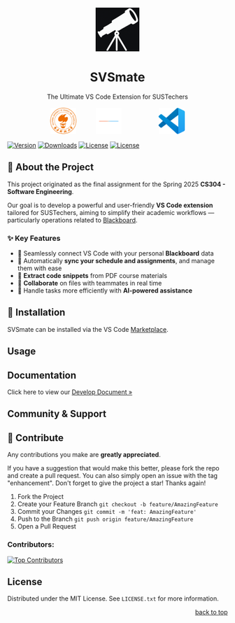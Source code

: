 <br />
<div align="center">
  <a href="https://github.com/naivecynics/SVSmate">
    <img src="src/icon/telescope_negate.png" alt="Logo" width="100" height="100">
  </a>

  <h1 align="center">SVSmate</h1>

  <p align="center">
    The Ultimate VS Code Extension for SUSTechers
    <br />
    <br />
    <img src="src/icon/sustech.png" alt="SUSTech" width="60" style="margin-right: 40px;">
    <img src="src/icon/separator.png" alt="dots" width="60" style="margin-right: 40px;">
    <img src="src/icon/vscode.png" alt="VS Code" width="60" style="margin-left: 40px;">
    <br />
    <!-- <a href="https://github.com/naivecynics/SVSmate/issues/new?labels=enhancement&template=feature-request---.md"><strong>Request Feature »</strong></a> -->
    <!-- &middot; -->
    <!-- <a href="https://github.com/naivecynics/SVSmate/issues/new?labels=bug&template=bug-report---.md"><strong>Report Bug »</strong></a> -->
  </p>
</div>


[![Version](https://img.shields.io/visual-studio-marketplace/v/yourname.svsmate?style=flat-square)](https://marketplace.visualstudio.com/items?itemName=yourname.svsmate)
[![Downloads](https://img.shields.io/visual-studio-marketplace/d/yourname.svsmate?style=flat-square)](https://marketplace.visualstudio.com/items?itemName=yourname.svsmate)
[![License](https://img.shields.io/github/license/yourname/svsmate?style=flat-square)](https://github.com/yourname/svsmate/blob/main/LICENSE)
[![License](https://img.shields.io/github/license/yourname/svsmate?style=flat-square)](https://github.com/yourname/svsmate/blob/main/LICENSE)

## 🚀 About the Project

This project originated as the final assignment for the Spring 2025 **CS304 - Software Engineering**.  

Our goal is to develop a powerful and user-friendly **VS Code extension** tailored for SUSTechers, aiming to simplify their academic workflows — particularly operations related to [Blackboard](https://bb.sustech.edu.cn/webapps/portal/execute/tabs/tabAction?tab_tab_group_id=_1_1).

### ✨ Key Features

- 🔗 Seamlessly connect VS Code with your personal **Blackboard** data  
- 📅 Automatically **sync your schedule and assignments**, and manage them with ease  
- 📄 **Extract code snippets** from PDF course materials  
- 🤝 **Collaborate** on files with teammates in real time  
- 🤖 Handle tasks more efficiently with **AI-powered assistance**

## 💾 Installation

SVSmate can be installed via the VS Code [Marketplace](https://marketplace.visualstudio.com/items?itemName=vscodevim.vim).


## Usage

## Documentation

Click here to view our [Develop Document »](https://naivecynics.github.io/SVSmate/)

## Community & Support



## 👥 Contribute

Any contributions you make are **greatly appreciated**.

If you have a suggestion that would make this better, please fork the repo and create a pull request. You can also simply open an issue with the tag "enhancement".
Don't forget to give the project a star! Thanks again!

1. Fork the Project
2. Create your Feature Branch 
```git checkout -b feature/AmazingFeature```
3. Commit your Changes
```git commit -m 'feat: AmazingFeature'```
4. Push to the Branch
```git push origin feature/AmazingFeature```
5. Open a Pull Request


### Contributors:

<a href="https://github.com/naivecynics/SVSmate/graphs/contributors">
  <img src="https://contrib.rocks/image?repo=naivecynics/SVSmate" alt="Top Contributors" />
</a>

## License

Distributed under the MIT License. See `LICENSE.txt` for more information.

<p align="right"><a href="#readme-top">back to top</a></p>

